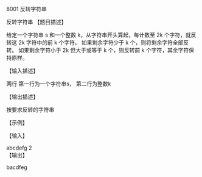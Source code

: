 8001 反转字符串

反转字符串
【题目描述】

给定一个字符串 s 和一个整数 k，从字符串开头算起，每计数至 2k 个字符，就反转这 2k 字符中的前 k 个字符。 如果剩余字符少于 k 个，则将剩余字符全部反转。 如果剩余字符小于 2k 但大于或等于 k 个，则反转前 k 个字符，其余字符保持原样。

【输入描述】

两行
第一行为一个字符串s，
第二行为整数k

【输出描述】

按要求反转的字符串

【示例】

【输入】

abcdefg
2   
【输出】

bacdfeg
